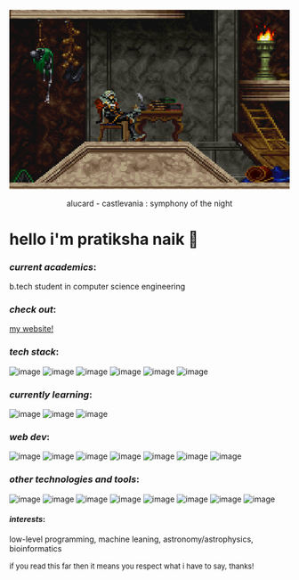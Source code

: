 <p align="center">
  <img src="https://github.com/prtksh/prtksh/blob/main/alucard-sleeping.gif">
  <p align="center">alucard - castlevania : symphony of the night</p>
</p>

# hello i'm pratiksha naik 💾

### _current academics_: 
b.tech student in computer science engineering

### _check out_: 
[my website!](https://prtksh.github.io/portfolio/)

### _tech stack_:
![image](https://img.shields.io/badge/C-000000?style=for-the-badge&logo=c&logoColor=white)
![image](https://img.shields.io/badge/C++-000000?style=for-the-badge&logo=c%2B%2B&logoColor=white)
![image](https://img.shields.io/badge/Python-000000?style=for-the-badge&logo=python&logoColor=white)
![image](https://img.shields.io/badge/Java-000000?style=for-the-badge&logo=java&logoColor=white)
![image](https://img.shields.io/badge/Bash-000000?style=for-the-badge&logo=gnu-bash&logoColor=white)
![image](https://img.shields.io/badge/SQL-000000?style=for-the-badge&logo=sqlite&logoColor=white)

### *currently learning*:
![image](https://img.shields.io/badge/Rust-000000?style=for-the-badge&logo=rust&logoColor=white)
![image](https://img.shields.io/badge/COBOL-000000?style=for-the-badge&logo=cobol&logoColor=white)
![image](https://img.shields.io/badge/Rexx-000000?style=for-the-badge&logo=ibm&logoColor=white)

### _web dev_:
![image](https://img.shields.io/badge/HTML5-000000?style=for-the-badge&logo=html5&logoColor=white)
![image](https://img.shields.io/badge/CSS3-000000?style=for-the-badge&logo=css3&logoColor=white)
![image](https://img.shields.io/badge/JavaScript-000000?style=for-the-badge&logo=javascript&logoColor=white)
![image](https://img.shields.io/badge/React-000000?style=for-the-badge&logo=react&logoColor=white)
![image](https://img.shields.io/badge/Node.js-000000?style=for-the-badge&logo=nodedotjs&logoColor=white)
![image](https://img.shields.io/badge/Flask-000000?style=for-the-badge&logo=flask&logoColor=white)
![image](https://img.shields.io/badge/MongoDB-000000?style=for-the-badge&logo=mongodb&logoColor=white)

### _other technologies and tools_:
![image](https://img.shields.io/badge/Git-000000?style=for-the-badge&logo=git&logoColor=white)
![image](https://img.shields.io/badge/Linux-000000?style=for-the-badge&logo=linux&logoColor=white)
![image](https://img.shields.io/badge/IBM%20Qiskit-000000?style=for-the-badge&logo=ibm&logoColor=white)
![image](https://img.shields.io/badge/MATLAB-000000?style=for-the-badge&logo=mathworks&logoColor=white)
![image](https://img.shields.io/badge/LATEX-000000?style=for-the-badge&logo=latex&logoColor=white)
![image](https://img.shields.io/badge/Microsoft%20Office-000000?style=for-the-badge&logo=microsoft-office&logoColor=white)
![image](https://img.shields.io/badge/IBM%20z/OS-000000?style=for-the-badge&logo=ibm&logoColor=white)
![image](https://img.shields.io/badge/Docker-000000?style=for-the-badge&logo=docker&logoColor=white)

#### _interests_:
low-level programming, machine leaning, astronomy/astrophysics, bioinformatics


<font size="2">if you read this far then it means you respect what i have to say, thanks!</font>
<!--
**prtksh/prtksh** is a ✨ _special_ ✨ repository because its `README.md` (this file) appears on your GitHub profile.

Here are some ideas to get you started:

- 🔭 I’m currently working on ...
- 🌱 I’m currently learning ...
- 👯 I’m looking to collaborate on ...
- 🤔 I’m looking for help with ...
- 💬 Ask me about ...
- 📫 How to reach me: ...
- 😄 Pronouns: ...
- ⚡ Fun fact: ...
-->
